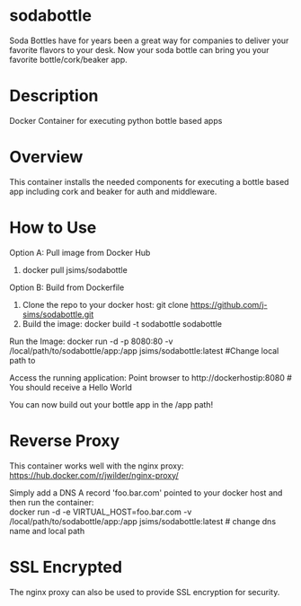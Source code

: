 # sodabottle

Soda Bottles have for years been a great way for companies to deliver your favorite flavors to your desk.  Now your soda bottle can bring you your favorite bottle/cork/beaker app.

# Description
Docker Container for executing python bottle based apps

# Overview
This container installs the needed components for executing a bottle based app including cork and beaker for auth and middleware.

# How to Use

Option A: Pull image from Docker Hub
1. docker pull jsims/sodabottle

Option B: Build from Dockerfile
1. Clone the repo to your docker host: git clone https://github.com/j-sims/sodabottle.git
2. Build the image: docker build -t sodabottle sodabottle

Run the Image:
docker run -d -p 8080:80 -v /local/path/to/sodabottle/app:/app jsims/sodabottle:latest #Change local path to

Access the running application:
Point browser to http://dockerhostip:8080 # You should receive a Hello World

You can now build out your bottle app in the /app path!

# Reverse Proxy
This container works well with the nginx proxy: https://hub.docker.com/r/jwilder/nginx-proxy/

Simply add a DNS A record 'foo.bar.com' pointed to your docker host and then run the container:  
docker run -d -e VIRTUAL_HOST=foo.bar.com -v /local/path/to/sodabottle/app:/app jsims/sodabottle:latest # change dns name and local path

# SSL Encrypted
The nginx proxy can also be used to provide SSL encryption for security.
